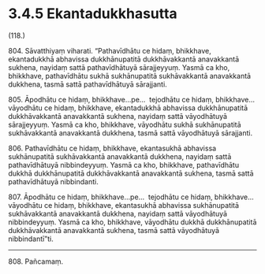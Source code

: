 # 3.4.5 Ekantadukkhasutta

(118.)

804\. Sāvatthiyaṃ viharati. “Pathavīdhātu ce hidaṃ, bhikkhave, ekantadukkhā abhavissa dukkhānupatitā dukkhāvakkantā anavakkantā sukhena, nayidaṃ sattā pathavīdhātuyā sārajjeyyuṃ. Yasmā ca kho, bhikkhave, pathavīdhātu sukhā sukhānupatitā sukhāvakkantā anavakkantā dukkhena, tasmā sattā pathavīdhātuyā sārajjanti.

805\. Āpodhātu ce hidaṃ, bhikkhave…pe…  tejodhātu ce hidaṃ, bhikkhave…  vāyodhātu ce hidaṃ, bhikkhave, ekantadukkhā abhavissa dukkhānupatitā dukkhāvakkantā anavakkantā sukhena, nayidaṃ sattā vāyodhātuyā sārajjeyyuṃ. Yasmā ca kho, bhikkhave, vāyodhātu sukhā sukhānupatitā sukhāvakkantā anavakkantā dukkhena, tasmā sattā vāyodhātuyā sārajjanti.

806\. Pathavīdhātu ce hidaṃ, bhikkhave, ekantasukhā abhavissa sukhānupatitā sukhāvakkantā anavakkantā dukkhena, nayidaṃ sattā pathavīdhātuyā nibbindeyyuṃ. Yasmā ca kho, bhikkhave, pathavīdhātu dukkhā dukkhānupatitā dukkhāvakkantā anavakkantā sukhena, tasmā sattā pathavīdhātuyā nibbindanti.

807\. Āpodhātu ce hidaṃ, bhikkhave…pe…  tejodhātu ce hidaṃ, bhikkhave…  vāyodhātu ce hidaṃ, bhikkhave, ekantasukhā abhavissa sukhānupatitā sukhāvakkantā anavakkantā dukkhena, nayidaṃ sattā vāyodhātuyā nibbindeyyuṃ. Yasmā ca kho, bhikkhave, vāyodhātu dukkhā dukkhānupatitā dukkhāvakkantā anavakkantā sukhena, tasmā sattā vāyodhātuyā nibbindantī”ti.

---

808\. Pañcamaṃ.
